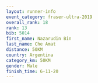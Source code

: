 ```yaml
---
layout: runner-info 
event_category: fraser-ultra-2019 
overall_rank: 18
rank: 13
bib: 5014
first_name: Nazarudin Bin
last_name: Che Amat
distance: 50KM
country: Argentina
category_km: 50KM
gender: Male
finish_time: 6-11-20
---
```

